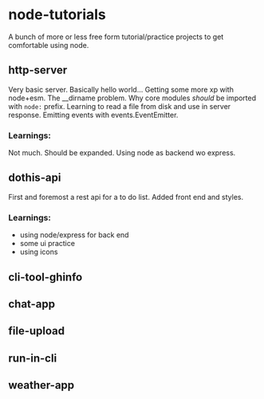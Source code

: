 # node-tutorials
A bunch of more or less free form tutorial/practice projects to get comfortable using node. 

## http-server
Very basic server. Basically hello world...
Getting some more xp with node+esm. The __dirname problem. Why core modules _should_ be imported with `node:` prefix.
Learning to read a file from disk and use in server response. Emitting events with events.EventEmitter. 
### Learnings:
Not much. Should be expanded. Using node as backend wo express. 
## dothis-api
First and foremost a rest api for a to do list. Added front end and styles. 
### Learnings:
- using node/express for back end
- some ui practice
- using icons

## cli-tool-ghinfo
## chat-app 
## file-upload
## run-in-cli
## weather-app